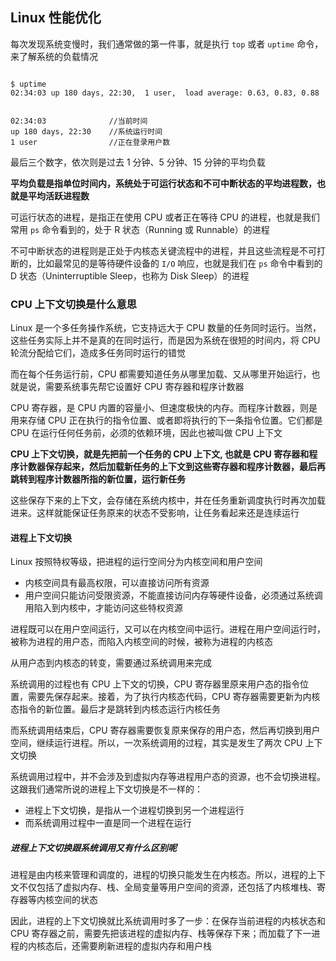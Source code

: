 ## Linux 性能优化

每次发现系统变慢时，我们通常做的第一件事，就是执行 `top` 或者 `uptime` 命令，来了解系统的负载情况

```

$ uptime
02:34:03 up 180 days, 22:30,  1 user,  load average: 0.63, 0.83, 0.88
```

```

02:34:03              //当前时间
up 180 days, 22:30    //系统运行时间
1 user                //正在登录用户数
```

最后三个数字，依次则是过去 1 分钟、5 分钟、15 分钟的平均负载

**平均负载是指单位时间内，系统处于可运行状态和不可中断状态的平均进程数，也就是平均活跃进程数**

可运行状态的进程，是指正在使用 CPU 或者正在等待 CPU 的进程，也就是我们常用 `ps` 命令看到的，处于 R 状态（Running 或 Runnable）的进程

不可中断状态的进程则是正处于内核态关键流程中的进程，并且这些流程是不可打断的，比如最常见的是等待硬件设备的 `I/O` 响应，也就是我们在 `ps` 命令中看到的 D 状态（Uninterruptible Sleep，也称为 Disk Sleep）的进程


### CPU 上下文切换是什么意思

Linux 是一个多任务操作系统，它支持远大于 CPU 数量的任务同时运行。当然，这些任务实际上并不是真的在同时运行，而是因为系统在很短的时间内，将 CPU 轮流分配给它们，造成多任务同时运行的错觉

而在每个任务运行前，CPU 都需要知道任务从哪里加载、又从哪里开始运行，也就是说，需要系统事先帮它设置好 CPU 寄存器和程序计数器

CPU 寄存器，是 CPU 内置的容量小、但速度极快的内存。而程序计数器，则是用来存储 CPU 正在执行的指令位置、或者即将执行的下一条指令位置。它们都是 CPU 在运行任何任务前，必须的依赖环境，因此也被叫做 CPU 上下文

**CPU 上下文切换，就是先把前一个任务的 CPU 上下文, 也就是 CPU 寄存器和程序计数器保存起来，然后加载新任务的上下文到这些寄存器和程序计数器，最后再跳转到程序计数器所指的新位置，运行新任务**

这些保存下来的上下文，会存储在系统内核中，并在任务重新调度执行时再次加载进来。这样就能保证任务原来的状态不受影响，让任务看起来还是连续运行

#### 进程上下文切换

Linux 按照特权等级，把进程的运行空间分为内核空间和用户空间
- 内核空间具有最高权限，可以直接访问所有资源
- 用户空间只能访问受限资源，不能直接访问内存等硬件设备，必须通过系统调用陷入到内核中，才能访问这些特权资源

进程既可以在用户空间运行，又可以在内核空间中运行。进程在用户空间运行时，被称为进程的用户态，而陷入内核空间的时候，被称为进程的内核态

从用户态到内核态的转变，需要通过系统调用来完成

系统调用的过程也有 CPU 上下文的切换，CPU 寄存器里原来用户态的指令位置，需要先保存起来。接着，为了执行内核态代码，CPU 寄存器需要更新为内核态指令的新位置。最后才是跳转到内核态运行内核任务

而系统调用结束后，CPU 寄存器需要恢复原来保存的用户态，然后再切换到用户空间，继续运行进程。所以，一次系统调用的过程，其实是发生了两次 CPU 上下文切换

系统调用过程中，并不会涉及到虚拟内存等进程用户态的资源，也不会切换进程。这跟我们通常所说的进程上下文切换是不一样的：
- 进程上下文切换，是指从一个进程切换到另一个进程运行
- 而系统调用过程中一直是同一个进程在运行

##### 进程上下文切换跟系统调用又有什么区别呢

进程是由内核来管理和调度的，进程的切换只能发生在内核态。所以，进程的上下文不仅包括了虚拟内存、栈、全局变量等用户空间的资源，还包括了内核堆栈、寄存器等内核空间的状态

因此，进程的上下文切换就比系统调用时多了一步：在保存当前进程的内核状态和 CPU 寄存器之前，需要先把该进程的虚拟内存、栈等保存下来；而加载了下一进程的内核态后，还需要刷新进程的虚拟内存和用户栈

